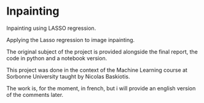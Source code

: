 # Inpainting
Inpainting using LASSO regression.

Applying the Lasso regression to image inpainting.

The original subject of the project is provided alongside the final report, the code in python and a notebook version.

This project was done in the context of the Machine Learning course at Sorbonne University taught by Nicolas Baskiotis.

The work is, for the moment, in french, but i will provide an english version of the comments later.
